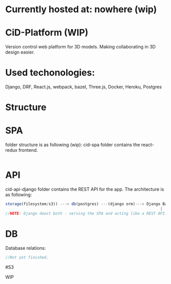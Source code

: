 # Currently hosted at: nowhere (wip)

# CiD-Platform (WIP)
Version control web platform for 3D models. Making collaborating in 3D design easier.
# Used techonologies:
Django, DRF, React.js, webpack, bazel, Three.js, Docker, Heroku, Postgres

# Structure

# SPA
folder structure is as following (wip):
cid-spa folder contains the react-redux frontend.

```js

```

# API

cid-api-django folder contains the REST API for the app. 
The architecture is as following:

```js
storage(filesystem/s3)) ---> db(postgres) ---(django orm)---> Django Backend ---(serves SPA)---> React frontend
                                                                    |                                    |                 ^------(AJAX Requests)<----(Redux)<---
//NOTE: Django doest both - serving the SPA and acting like a REST API.
```
# DB
Database relations:
```js
//Not yet finished.
```

#S3

WIP